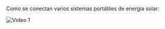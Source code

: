 Como se conectan varios sistemas portátiles de energia solar: 

![Video 1](https://youtu.be/ov7ArKkm07c)
